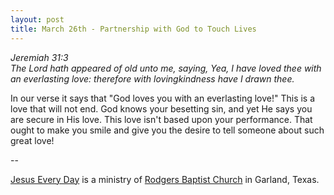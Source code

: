 ```yaml
---
layout: post
title: March 26th - Partnership with God to Touch Lives
---
```


_Jeremiah 31:3  
The Lord hath appeared of old unto me, saying, Yea, I have loved
thee with an everlasting love: therefore with lovingkindness have I
drawn thee._

In our verse it says that "God loves you with an everlasting love!"
This is a love that will not end. God knows your besetting sin, and
yet He says you are secure in His love. This love isn't based upon
your performance. That ought to make you smile and give you the
desire to tell someone about such great love!

 --

<a href=http://jesuseveryday.net>Jesus Every Day</a> is a ministry of <a href=http://rodgersbaptist.net>Rodgers Baptist Church</a> in Garland, Texas.
